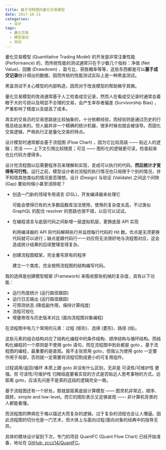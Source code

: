 ```yaml
---
title: 基于流程图的量化交易模型
date: 2017-10-21
categories:
  - 设计
tags:
  - 量化交易
  - 模型驱动
  - 测试
---
```


量化交易模型 (Quantitative Trading Model) 的开发是非常注重性能 (Performance) 的，而传统性能的测试通常只在于少数几个指标：净值 (Net Value)、回撤 (Drawdown) 、盈亏比、获胜概率等等，这些东西都是可以**基于成交记录**统计得出的数据，因而传统的性能测试实际上是一种黑盒测试。

黑盒测试不关心模型的内部构造，因而对于改良模型的帮助微乎其微。

量化交易模型的改进通常基于人工检查成交记录，然而人在看成交记录时通常会着眼于大的亏损以及明显不合理的交易，会产生幸存者偏差 (Survivorship Bias) ，严重影响了精度以及提高了成本。

真实的交易员的交易思路是比较抽象的，十分依赖经验，而经验则是通过历史的行情总结出来的。但人脑并非一个精确的统计机器，很多时候也就会被误导。而固化交易逻辑，严格执行正是量化交易的特点。

设计模型时通常都会基于流程图 (Flow Chart) ，因为它比较高级 —— 贴近人的逻辑；灵活 —— 上下文引用比较随意；可见 —— 图形化的逻辑更可读，检查起来也比代码方便得多。

设计完流程图以后需要程序员来理解和实现，变成可以执行的代码，**然后统计才变得有可行性**。运行之前，模型设计者对流程的执行情况也只局限于个别的情况，并不知晓其他类似的情况是否理想。设计 (Design) 与验证 (Validate) 之间这个间隙 (Gap) 要如何缩小甚至消除呢？

<!--more-->

+ 创造一门新的领域专用语言 (DSL)，开发编译器来处理它

  可能会使得已有的大多数函数库没法使用，使用的复杂度太高，不过类似 GraphQL 的配合 resolver 的思路也很不错，以后可以试试。

+ 在编程语言与底层代码之间新增一层虚拟机层，更换底层 API 实现

  利用编译器的 API 将代码解释执行并监控每行代码的 Hit 数。优点是无须更换代码就可以进行；缺点是跟代码行一一对应但无法很好地与流程图对应，这会造成统计结果的后续整理变得复杂。

+ 创建流程图框架，完全重写原有的程序

  建立一个类库，完全按照流程图的结构编写代码。

我的选择是创建模型框架 (Framework) 来吸收那些机械的复杂度，具有以下功能：

+ 运行热度统计 (运行路径跟踪)
+ 运行日志输出 (运行路径跟踪)
+ 可预测状态 (降低副作用，保持计算纯度)
+ 流程可视化 
+ 增量修改与历史版本对比 (面向流程图对象编程)

在流程图中有几个常用的元素：过程 (矩形)、选择 (菱形)、路径 (线)。

这些元素的组合结构对应了结构化编程中的条件结构、顺序结构与循环结构。而结构化编程的一个原则是不使用 goto 语句，而在流程图中到处都是 goto 。基于流程图的编程，最重要的是直观。我不主张禁用 goto，但我认为使用 goto 一定要作用于局部，否则就一定需要将流程切割成更小的可复用组件。

过程调用/返回/循环 本质上跟 goto 并没有什么区别，无非是 可读性/可维护性 更强。但 可读性/可维护性 归根结底要看实现的方式是否贴近人思考事物的方式。远距离 goto，应该先问是不是真的这段的逻辑完全一致。

基于流程图还有一个好处，那就是距离底层计算模型 —— 图灵机非常近，顺序、跳转，simple and low-level。而它的图形表示又足够直观 —— 非计算机背景的人都能看懂。

而流程图的弊病在于难以描述大而复杂的逻辑，过于复杂的流程也会让人懵逼。因此流程图的切分也是一门艺术，但大体上与面向过程/面向对象的经典中的指导无异。

具体的模块设计留到下次，专门的项目 QuantFC (Quant Flow Chart) 已经开始准备，地址在 [GitHub: zccz14/QuantFC](https://github.com/zccz14/QuantFC)。
